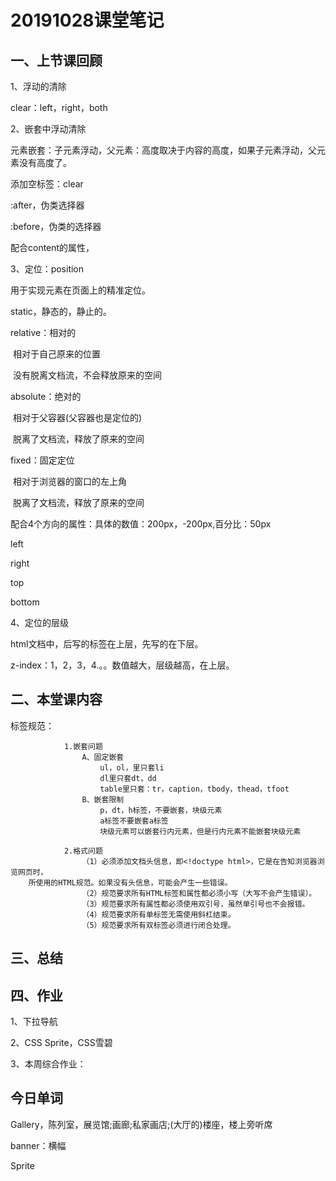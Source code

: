 # 20191028课堂笔记

## 一、上节课回顾

1、浮动的清除

clear：left，right，both

2、嵌套中浮动清除

元素嵌套：子元素浮动，父元素：高度取决于内容的高度，如果子元素浮动，父元素没有高度了。

添加空标签：clear

:after，伪类选择器

:before，伪类的选择器

配合content的属性，

3、定位：position

用于实现元素在页面上的精准定位。

static，静态的，静止的。

relative：相对的

​	相对于自己原来的位置

​	没有脱离文档流，不会释放原来的空间

absolute：绝对的

​	相对于父容器(父容器也是定位的)

​	脱离了文档流，释放了原来的空间

fixed：固定定位

​	相对于浏览器的窗口的左上角

​	脱离了文档流，释放了原来的空间



配合4个方向的属性：具体的数值：200px，-200px,百分比：50px

left

right

top

bottom



4、定位的层级

html文档中，后写的标签在上层，先写的在下层。

z-index：1，2，3，4.。。数值越大，层级越高，在上层。



## 二、本堂课内容

标签规范：

				1.嵌套问题
					A、固定嵌套
						ul，ol，里只套li
						dl里只套dt，dd
						table里只套：tr，caption，tbody，thead，tfoot
					B、嵌套限制
						p，dt，h标签，不要嵌套，块级元素
						a标签不要嵌套a标签
						块级元素可以嵌套行内元素，但是行内元素不能嵌套块级元素
						
				2.格式问题
					（1）必须添加文档头信息，即<!doctype html>，它是在告知浏览器浏览网页时，
	    所使用的HTML规范。如果没有头信息，可能会产生一些错误。
					（2）规范要求所有HTML标签和属性都必须小写（大写不会产生错误）。
					（3）规范要求所有属性都必须使用双引号，虽然单引号也不会报错。
					（4）规范要求所有单标签无需使用斜杠结束。
					（5）规范要求所有双标签必须进行闭合处理。
## 三、总结



## 四、作业

1、下拉导航

2、CSS Sprite，CSS雪碧

3、本周综合作业：







## 今日单词

Gallery，陈列室，展览馆;画廊;私家画店;(大厅的)楼座，楼上旁听席

banner：横幅

Sprite
